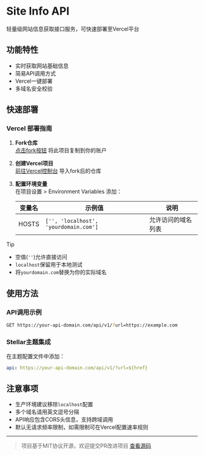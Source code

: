 # Site Info API

轻量级网站信息获取接口服务，可快速部署至Vercel平台

## 功能特性

- 实时获取网站基础信息
- 简易API调用方式
- Vercel一键部署
- 多域名安全校验

## 快速部署

### Vercel 部署指南

1. **Fork仓库**  
   [点击fork按钮](https://github.com/YShenZe/site-info-api/fork) 将此项目复制到你的账户

2. **创建Vercel项目**  
   [前往Vercel控制台](https://vercel.com/new) 导入fork后的仓库

3. **配置环境变量**  
   在项目设置 > Environment Variables 添加：

   | 变量名 | 示例值 | 说明 |
   |-------|--------|-----|
   | HOSTS | `['', 'localhost', 'yourdomain.com']` | 允许访问的域名列表 |

> [!TIP]
> - 空值(`''`)允许直接访问  
> - `localhost`保留用于本地测试  
> - 将`yourdomain.com`替换为你的实际域名


## 使用方法

### API调用示例

```bash
GET https://your-api-domain.com/api/v1/?url=https://example.com
```

### Stellar主题集成

在主题配置文件中添加：

```yaml
api: https://your-api-domain.com/api/v1/?url=${href}
```

## 注意事项

- 生产环境建议移除`localhost`配置
- 多个域名请用英文逗号分隔
- API响应包含CORS头信息，支持跨域调用
- 默认无请求频率限制，如需限制可在Vercel配置速率规则

---

> 项目基于MIT协议开源，欢迎提交PR改进项目 [查看源码](https://github.com/YShenZe/site-info-api)
